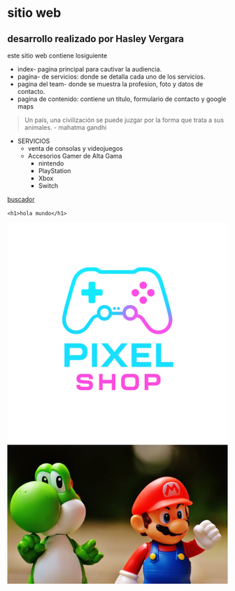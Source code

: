 # sitio web
## desarrollo realizado por Hasley Vergara
este sitio web contiene losiguiente
- index- pagina principal para cautivar la audiencia. 
- pagina- de servicios: donde se detalla cada uno de los servicios.
- pagina del team- donde se muestra la profesion, foto y datos de contacto. 
- pagina de contenido: contiene un titulo, formulario de contacto y google maps



 > Un país, una civilización se puede juzgar por la forma que trata a sus animales. - mahatma gandhi



 * SERVICIOS
    * venta de consolas y videojuegos
     * Accesorios Gamer de Alta Gama
         * nintendo
         * PlayStation
         * Xbox
         * Switch

 [buscador](https://www.google.co.ve/?hl=es)




`<h1>hola mundo</h1>`

![foto](assets/imagens/logo.png)
![imagen](assets/imagens/juegos.jpg)